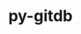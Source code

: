 ---
title: "py-gitdb"
layout: cache
categories: [package, develop]
meta: {"compilers": ["gcc@7.3.1"], "num_specs": 2, "num_specs_by_stack": {"aws-isc": 1, "aws-isc-aarch64": 1, "root": 2}, "oss": ["amzn2"], "platforms": ["linux"], "stacks": ["aws-isc", "aws-isc-aarch64", "root"], "targets": ["aarch64", "x86_64_v3"], "versions": ["4.0.9"]}
spec_details: [{"compiler": "gcc@7.3.1", "hash": "e2vj3ue5sow6ua3kcl6crgbzq2fk4yc3", "os": "amzn2", "platform": "linux", "size": "-", "stacks": ["aws-isc-aarch64", "root"], "target": "aarch64", "variants": ["build_system=python_pip"], "versions": ["4.0.9"]}, {"compiler": "gcc@7.3.1", "hash": "wsy7ewkhys6azcvryckgrzv7dqxlhipb", "os": "amzn2", "platform": "linux", "size": "-", "stacks": ["aws-isc", "root"], "target": "x86_64_v3", "variants": ["build_system=python_pip"], "versions": ["4.0.9"]}]
---